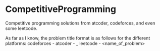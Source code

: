 # CompetitiveProgramming
Competitive programming solutions from atcoder, codeforces, and even some leetcode.

As far as I know, the problem title format is as follows for the different platforms:
codeforces - <number><letter>
atcoder - <letters><number>_<letter>
leetcode - <name_of_problem>
